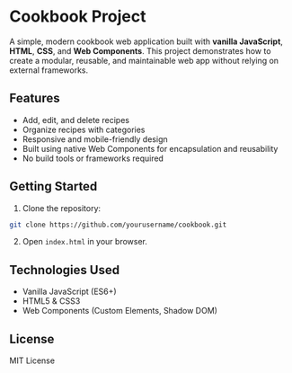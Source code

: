 # Cookbook Project

A simple, modern cookbook web application built with **vanilla JavaScript**, **HTML**, **CSS**, and **Web Components**. This project demonstrates how to create a modular, reusable, and maintainable web app without relying on external frameworks.

## Features

- Add, edit, and delete recipes
- Organize recipes with categories
- Responsive and mobile-friendly design
- Built using native Web Components for encapsulation and reusability
- No build tools or frameworks required

## Getting Started

1. Clone the repository:

```bash
git clone https://github.com/yourusername/cookbook.git
```

2. Open `index.html` in your browser.

## Technologies Used

- Vanilla JavaScript (ES6+)
- HTML5 & CSS3
- Web Components (Custom Elements, Shadow DOM)

## License

MIT License

